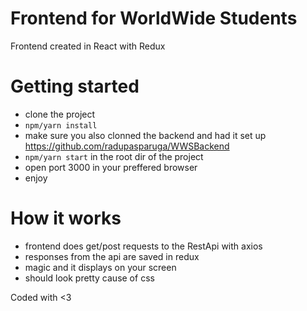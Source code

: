 # Frontend for WorldWide Students
Frontend created in React with Redux

# Getting started
- clone the project
- `npm/yarn install` 
- make sure you also clonned the backend and had it set up https://github.com/radupasparuga/WWSBackend
- `npm/yarn start` in the root dir of the project
- open port 3000 in your preffered browser
- enjoy

# How it works
- frontend does get/post requests to the RestApi with axios
- responses from the api are saved in redux
- magic and it displays on your screen
- should look pretty cause of css

Coded with <3